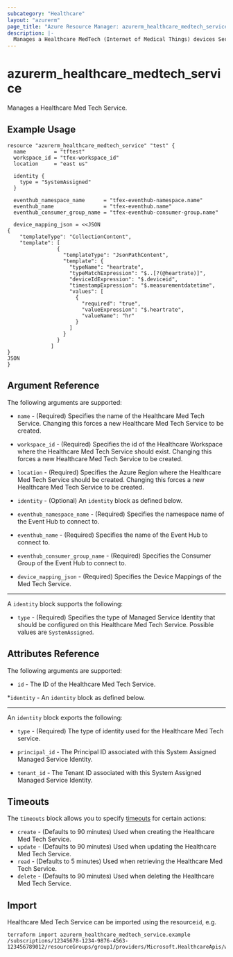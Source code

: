 ```yaml
---
subcategory: "Healthcare"
layout: "azurerm"
page_title: "Azure Resource Manager: azurerm_healthcare_medtech_service"
description: |-
  Manages a Healthcare MedTech (Internet of Medical Things) devices Service.
---
```


# azurerm_healthcare_medtech_service

Manages a Healthcare Med Tech Service.

## Example Usage

```hcl
resource "azurerm_healthcare_medtech_service" "test" {
  name         = "tftest"
  workspace_id = "tfex-workspace_id"
  location     = "east us"

  identity {
    type = "SystemAssigned"
  }

  eventhub_namespace_name      = "tfex-eventhub-namespace.name"
  eventhub_name                = "tfex-eventhub.name"
  eventhub_consumer_group_name = "tfex-eventhub-consumer-group.name"

  device_mapping_json = <<JSON
{
    "templateType": "CollectionContent",
    "template": [
                {
                  "templateType": "JsonPathContent",
                  "template": {
                    "typeName": "heartrate",
                    "typeMatchExpression": "$..[?(@heartrate)]",
                    "deviceIdExpression": "$.deviceid",
                    "timestampExpression": "$.measurementdatetime",
                    "values": [
                      {
                        "required": "true",
                        "valueExpression": "$.heartrate",
                        "valueName": "hr"
                      }
                    ]
                  }
                }
              ]
}
JSON
}
```

## Argument Reference

The following arguments are supported:

* `name` - (Required) Specifies the name of the Healthcare Med Tech Service. Changing this forces a new Healthcare Med Tech Service to be created.

* `workspace_id`  - (Required) Specifies the id of the Healthcare Workspace where the Healthcare Med Tech Service should exist. Changing this forces a new Healthcare Med Tech Service to be created.

* `location` - (Required) Specifies the Azure Region where the Healthcare Med Tech Service should be created. Changing this forces a new Healthcare Med Tech Service to be created.

* `identity` - (Optional) An `identity` block as defined below.

* `eventhub_namespace_name` - (Required) Specifies the namespace name of the Event Hub to connect to.

* `eventhub_name` - (Required) Specifies the name of the Event Hub to connect to.

* `eventhub_consumer_group_name` - (Required) Specifies the Consumer Group of the Event Hub to connect to.

* `device_mapping_json` - (Required) Specifies the Device Mappings of the Med Tech Service.

---
A `identity` block supports the following:

* `type` - (Required) Specifies the type of Managed Service Identity that should be configured on this Healthcare Med Tech Service. Possible values are `SystemAssigned`.

## Attributes Reference

The following arguments are supported:

* `id` - The ID of the Healthcare Med Tech Service.

*`identity` - An `identity` block as defined below.

---
An `identity` block exports the following:

* `type` - (Required) The type of identity used for the Healthcare Med Tech service.

* `principal_id` - The Principal ID associated with this System Assigned Managed Service Identity.

* `tenant_id` - The Tenant ID associated with this System Assigned Managed Service Identity.

## Timeouts

The `timeouts` block allows you to specify [timeouts](https://www.terraform.io/docs/configuration/resources.html#timeouts) for certain actions:

* `create` - (Defaults to 90 minutes) Used when creating the Healthcare Med Tech Service.
* `update` - (Defaults to 90 minutes) Used when updating the Healthcare Med Tech Service.
* `read` - (Defaults to 5 minutes) Used when retrieving the Healthcare Med Tech Service.
* `delete` - (Defaults to 90 minutes) Used when deleting the Healthcare Med Tech Service.

## Import

Healthcare Med Tech Service can be imported using the resource`id`, e.g.

```shell
terraform import azurerm_healthcare_medtech_service.example /subscriptions/12345678-1234-9876-4563-123456789012/resourceGroups/group1/providers/Microsoft.HealthcareApis/workspaces/workspace1/iotConnectors/iotconnector1
```
